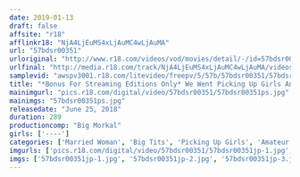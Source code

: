 ```yaml
---
date: 2019-01-13
draft: false
affsite: "r18"
afflinkr18: "NjA4LjEuMS4xLjAuMC4wLjAuMA"
url: "57bdsr00351"
urloriginal: "http://www.r18.com/videos/vod/movies/detail/-/id=57bdsr00351"
urlfinal: "http://media.r18.com/track/NjA4LjEuMS4xLjAuMC4wLjAuMA/videos/vod/movies/detail/-/id=57bdsr00351"
samplevid: "awspv3001.r18.com/litevideo/freepv/5/57b/57bdsr00351/57bdsr00351_dmb_w.mp4"
title: "*Bonus For Streaming Editions Only* We Went Picking Up Girls And Found This Bicycle-Riding Mama For Some Serious Creampie Sex 17 Ladies/4 Hours"
mainimgurl: "pics.r18.com/digital/video/57bdsr00351/57bdsr00351ps.jpg"
mainimgs: "57bdsr00351ps.jpg"
releasedate: "June 25, 2018"
duration: 289
productioncomp: "Big Morkal"
girls: ['----']
categories: ['Married Woman', 'Big Tits', 'Picking Up Girls', 'Amateur', 'Creampie', 'Hi-Def']
imgurls: ['pics.r18.com/digital/video/57bdsr00351/57bdsr00351jp-1.jpg', 'pics.r18.com/digital/video/57bdsr00351/57bdsr00351jp-2.jpg', 'pics.r18.com/digital/video/57bdsr00351/57bdsr00351jp-3.jpg', 'pics.r18.com/digital/video/57bdsr00351/57bdsr00351jp-4.jpg', 'pics.r18.com/digital/video/57bdsr00351/57bdsr00351jp-5.jpg', 'pics.r18.com/digital/video/57bdsr00351/57bdsr00351jp-6.jpg', 'pics.r18.com/digital/video/57bdsr00351/57bdsr00351jp-7.jpg', 'pics.r18.com/digital/video/57bdsr00351/57bdsr00351jp-8.jpg', 'pics.r18.com/digital/video/57bdsr00351/57bdsr00351jp-9.jpg', 'pics.r18.com/digital/video/57bdsr00351/57bdsr00351jp-10.jpg', 'pics.r18.com/digital/video/57bdsr00351/57bdsr00351jp-11.jpg', 'pics.r18.com/digital/video/57bdsr00351/57bdsr00351jp-12.jpg', 'pics.r18.com/digital/video/57bdsr00351/57bdsr00351jp-13.jpg', 'pics.r18.com/digital/video/57bdsr00351/57bdsr00351jp-14.jpg', 'pics.r18.com/digital/video/57bdsr00351/57bdsr00351jp-15.jpg', 'pics.r18.com/digital/video/57bdsr00351/57bdsr00351jp-16.jpg', 'pics.r18.com/digital/video/57bdsr00351/57bdsr00351jp-17.jpg', 'pics.r18.com/digital/video/57bdsr00351/57bdsr00351jp-18.jpg', 'pics.r18.com/digital/video/57bdsr00351/57bdsr00351jp-19.jpg', 'pics.r18.com/digital/video/57bdsr00351/57bdsr00351jp-20.jpg']
imgs: ['57bdsr00351jp-1.jpg', '57bdsr00351jp-2.jpg', '57bdsr00351jp-3.jpg', '57bdsr00351jp-4.jpg', '57bdsr00351jp-5.jpg', '57bdsr00351jp-6.jpg', '57bdsr00351jp-7.jpg', '57bdsr00351jp-8.jpg', '57bdsr00351jp-9.jpg', '57bdsr00351jp-10.jpg', '57bdsr00351jp-11.jpg', '57bdsr00351jp-12.jpg', '57bdsr00351jp-13.jpg', '57bdsr00351jp-14.jpg', '57bdsr00351jp-15.jpg', '57bdsr00351jp-16.jpg', '57bdsr00351jp-17.jpg', '57bdsr00351jp-18.jpg', '57bdsr00351jp-19.jpg', '57bdsr00351jp-20.jpg']
---
```

